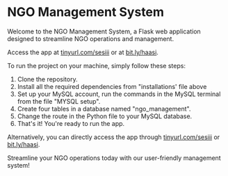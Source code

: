 


# NGO Management System

Welcome to the NGO Management System, a Flask web application designed to streamline NGO operations and management.

Access the app at [tinyurl.com/sesiii](https://tinyurl.com/sesiii) or at [bit.ly/haasi](https://bit.ly/haasi).

To run the project on your machine, simply follow these steps:

1. Clone the repository.
2. Install all the required dependencies from "installations' file above
3. Set up your MySQL account, run the commands in the MySQL terminal from the file "MYSQL setup".
4. Create four tables in a database named "ngo_management".
5. Change the route in the Python file to your MySQL database.
6. That's it! You're ready to run the app.

Alternatively, you can directly access the app through [tinyurl.com/sesiii](https://tinyurl.com/sesiii) or [bit.ly/haasi](https://bit.ly/haasi).

Streamline your NGO operations today with our user-friendly management system!
